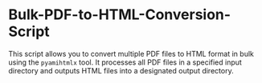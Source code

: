 # Bulk-PDF-to-HTML-Conversion-Script
This script allows you to convert multiple PDF files to HTML format in bulk using the `pyamihtmlx` tool. It processes all PDF files in a specified input directory and outputs HTML files into a designated output directory.
